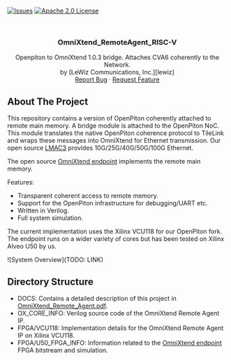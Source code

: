 [![Issues][issues-shield]][issues-url]
[![Apache 2.0 License][license-shield]][license-url]

<br />
<div align="center">

  <h3 align="center">OmniXtend_RemoteAgent_RISC-V</h3>

  <p align="center">
    Openpiton to OmniXtend 1.0.3 bridge. Attaches CVA6 coherently to the Network.
    <br />
    by [LeWiz Communications, Inc.][lewiz]
    <br />
    <a href="https://github.com/lewiz-support/OmniXtend_RemoteAgent_RISC-V/issues">Report Bug</a>
    ·
    <a href="https://github.com/lewiz-support/OmniXtend_RemoteAgent_RISC-V/issues">Request Feature</a>
  </p>
</div>

## About The Project

This repository contains a version of OpenPiton coherently attached to remote main memory. A bridge module is attached to the OpenPiton NoC. This module translates the native OpenPiton coherence protocol to TileLink and wraps these messages into OmniXtend for Ethernet transmission. Our open source [LMAC3][lmac] provides 10G/25G/40G/50G/100G Ethernet.

The open source [OmniXtend endpoint][oxendpoint] implements the remote main memory.

Features:
- Transparent coherent access to remote memory.
- Support for the OpenPiton infrastructure for debugging/UART etc.
- Written in Verilog.
- Full system simulation.

The current implementation uses the Xilinx VCU118 for our OpenPiton fork. The endpoint runs on a wider variety of cores but has been tested on Xilinx Alveo U50 by us.

![System Overview](TODO: LINK)

## Directory Structure
- DOCS: Contains a detailed description of this project in [OmniXtend_Remote_Agent.pdf][oxradoc].
- OX_CORE_INFO: Verilog source code of the OmniXtend Remote Agent IP.
- FPGA/VCU118: Implementation details for the OmniXtend Remote Agent IP on Xilinx VCU118.
- FPGA/U50_FPGA_INFO: Information related to the [OmniXtend endpoint][oxendpoint] FPGA bitstream and simulation.

[issues-shield]: https://img.shields.io/github/issues/lewiz-support/OmniXtend_RemoteAgent_RISC-V.svg?style=for-the-badge
[issues-url]: https://github.com/lewiz-support/OmniXtend_RemoteAgent_RISC-V/issues
[license-shield]: https://img.shields.io/github/license/lewiz-support/OmniXtend_RemoteAgent_RISC-V.svg?style=for-the-badge
[license-url]: https://github.com/lewiz-support/OmniXtend_RemoteAgent_RISC-V/blob/master/LICENSE
[oxspec]: https://github.com/chipsalliance/omnixtend/blob/master/OmniXtend-1.0.3/spec/OmniXtend-1.0.3.pdf
[tlspec]: https://github.com/chipsalliance/omnixtend/blob/master/OmniXtend-1.0.3/spec/TileLink-1.8.0.pdf
[lewiz]: https://www.LeWiz.com
[oxendpoint]: https://github.com/westerndigitalcorporation/OmnixtendEndpoint
[lmac]: https://github.com/lewiz-support/LMAC_CORE3
[oxradoc]: https://github.com/lewiz-support/OmniXtend_RemoteAgent_RISC-V/blob/main/DOCS/OmniXtend_Remote_Agent.pdf
